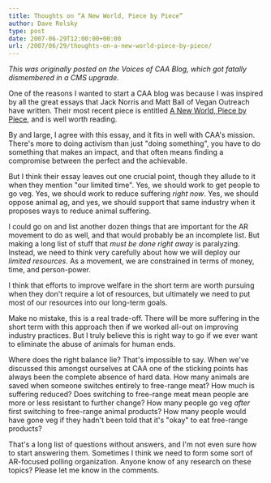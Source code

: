 ```yaml
---
title: Thoughts on “A New World, Piece by Piece”
author: Dave Rolsky
type: post
date: 2007-06-29T12:00:00+00:00
url: /2007/06/29/thoughts-on-a-new-world-piece-by-piece/
---
```

_This was originally posted on the Voices of CAA Blog, which got fatally dismembered in a CMS upgrade._

One of the reasons I wanted to start a CAA blog was because I was inspired by all the great essays that Jack Norris and Matt Ball of Vegan Outreach have written. Their most recent piece is entitled [A New World, Piece by Piece][1], and is well worth reading.

By and large, I agree with this essay, and it fits in well with CAA's mission. There's more to doing activism than just "doing something", you have to do something that makes an impact, and that often means finding a compromise between the perfect and the achievable.

But I think their essay leaves out one crucial point, though they allude to it when they mention "our limited time". Yes, we should work to get people to go veg. Yes, we should work to reduce suffering _right now_. Yes, we should oppose animal ag, and yes, we should support that same industry when it proposes ways to reduce animal suffering.

I could go on and list another dozen things that are important for the AR movement to do as well, and that would probably be an incomplete list. But making a long list of stuff that _must be done right away_ is paralyzing. Instead, we need to think very carefully about how we will deploy our _limited resources_. As a movement, we are constrained in terms of money, time, and person-power.

I think that efforts to improve welfare in the short term are worth pursuing when they don't require a lot of resources, but ultimately we need to put most of our resources into our long-term goals.

Make no mistake, this is a real trade-off. There will be more suffering in the short term with this approach then if we worked all-out on improving industry practices. But I truly believe this is right way to go if we ever want to eliminate the abuse of animals for human ends.

Where does the right balance lie? That's impossible to say. When we've discussed this amongst ourselves at CAA one of the sticking points has always been the complete absence of hard data. How many animals are saved when someone switches entirely to free-range meat? How much is suffering reduced? Does switching to free-range meat mean people are more or less resistant to further change? How many people go veg _after_ first switching to free-range animal products? How many people would have gone veg if they hadn't been told that it's "okay" to eat free-range products?

That's a long list of questions without answers, and I'm not even sure how to start answering them. Sometimes I think we need to form some sort of AR-focused polling organization. Anyone know of any research on these topics? Please let me know in the comments.

 [1]: http://www.veganoutreach.org/enewsletter/20070627.html
